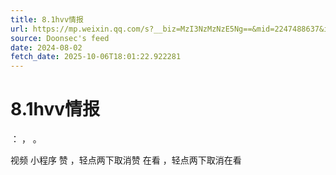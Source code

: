```yaml
---
title: 8.1hvv情报
url: https://mp.weixin.qq.com/s?__biz=MzI3NzMzNzE5Ng==&mid=2247488637&idx=1&sn=f7d3d3338903a46dea40b1786e829d4f
source: Doonsec's feed
date: 2024-08-02
fetch_date: 2025-10-06T18:01:22.922281
---
```


# 8.1hvv情报

：
，
。

视频
小程序
赞
，轻点两下取消赞
在看
，轻点两下取消在看